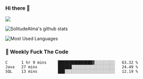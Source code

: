 ### Hi there 👋
<p>
  <a href="https://count.getloli.com/"><img src="https://count.getloli.com/get/@:solitudealma"></a>
</p>

![SolitudeAlma's github stats](https://github-readme-stats.vercel.app/api?username=solitudealma&show_icons=true&theme=radical)

![Most Used Languages](https://github-readme-stats.vercel.app/api/top-langs/?username=solitudealma&layout=compact&hide_border=true&theme=dark)
<!-- ![visitors](https://visitor-badge.glitch.me/badge?page_id=solitudealma.solitudealma.id) -->


### :dart: Weekly Fuck The Code

<!--START_SECTION:waka-->
```text
C      1 hr 9 mins     ███████████████▓░░░░░░░░░   63.32 % 
Java   27 mins         ██████░░░░░░░░░░░░░░░░░░░   24.49 % 
SQL    13 mins         ███░░░░░░░░░░░░░░░░░░░░░░   12.19 % 
```
<!--END_SECTION:waka-->
